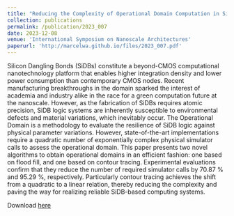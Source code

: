 ```yaml
---
title: "Reducing the Complexity of Operational Domain Computation in Silicon Dangling Bond Logic"
collection: publications
permalink: /publication/2023_007
date: 2023-12-08
venue: 'International Symposium on Nanoscale Architectures'
paperurl: 'http://marcelwa.github.io/files/2023_007.pdf'
---
```


Silicon Dangling Bonds (SiDBs) constitute a beyond-CMOS computational nanotechnology platform that enables higher integration density and lower power consumption than contemporary CMOS nodes. Recent manufacturing breakthroughs in the domain sparked the interest of academia and industry alike in the race for a green computation future at the nanoscale. However, as the fabrication of SiDBs requires atomic precision, SiDB logic systems are inherently susceptible to environmental defects and material variations, which inevitably occur. The Operational Domain is a methodology to evaluate the resilience of SiDB logic against physical parameter variations. However, state-of-the-art implementations require a quadratic number of exponentially complex physical simulator calls to assess the operational domain. This paper presents two novel algorithms to obtain operational domains in an efficient fashion: one based on flood fill, and one based on contour tracing. Experimental evaluations confirm that they reduce the number of required simulator calls by 70.87 % and 95.29 %, respectively. Particularly contour tracing achieves the shift from a quadratic to a linear relation, thereby reducing the complexity and paving the way for realizing reliable SiDB-based computing systems.

Download [here](http://marcelwa.github.io/files/2023_007.pdf)
